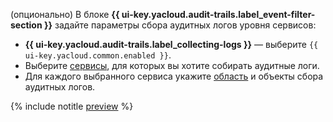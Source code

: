 (опционально) В блоке **{{ ui-key.yacloud.audit-trails.label_event-filter-section }}** задайте параметры сбора аудитных логов уровня сервисов:

  * **{{ ui-key.yacloud.audit-trails.label_collecting-logs }}** — выберите `{{ ui-key.yacloud.common.enabled }}`.
  * Выберите [сервисы](../../audit-trails/concepts/index.md#data-plane-logs), для которых вы хотите собирать аудитные логи.
  * Для каждого выбранного сервиса укажите [область](../../audit-trails/concepts/trail.md#collecting-area) и объекты сбора аудитных логов.

  {% include notitle [preview](../note-preview-by-request.md) %}
